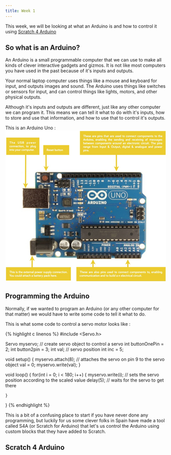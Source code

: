 ```yaml
---
title: Week 1
---
```


This week, we will be looking at what an Arduino is and how to control it using <a href="http://s4a.cat">Scratch 4 Arduino</a>


## So what is an Arduino?

An Arduino is a small programmable computer that we can use to make all kinds of clever interactive gadgets and gizmos. It is not like most computers you have used in the past because of it's inputs and outputs.

Your normal laptop computer uses things like a mouse and keyboard for input, and outputs images and sound. The Arduino uses things like switches or sensors for input, and can control things like lights, motors, and other physical outputs. 

Although it's inputs and outputs are different, just like any other computer we can program it. This means we can tell it what to do with it's inputs, how to store and use that information, and how to use that to control it's outputs.

This is an Arduino Uno :
![Arduino Uno](img/ArduinoDiagram.jpg "An Arduino Uno")


## Programming the Arduino

Normally, if we wanted to program an Arduino (or any other computer for that matter) we would have to write some code to tell it what to do. 

This is what some code to control a servo motor looks like :

{% highlight c linenos %}
#include <Servo.h>
 
Servo myservo;         // create servo object to control a servo
int buttonOnePin = 2;
int button2pin = 3;
int val;               // servo position
int inc = 5;
 
void setup()
{
  myservo.attach(8);   // attaches the servo on pin 9 to the servo object
  val = 0; 
  myservo.write(val);
}
 
void loop()
{
  for(int i = 0; i < 180; i++)
  { 
    myservo.write(i);                 // sets the servo position according to the scaled value
    delay(5);                         // waits for the servo to get there

    }
}
{% endhighlight %}

This is a bit of a confusing place to start if you have never done any programming, but luckily for us some clever folks in Spain have made a tool called S4A (or Scratch for Arduino) that let's us control the Arduino using custom blocks that they have added to Scratch.


## Scratch 4 Arduino
